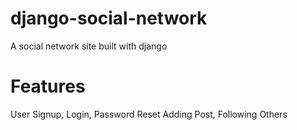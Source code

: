 # django-social-network
A social network site built with django

# Features 
User Signup, Login, Password Reset 
Adding Post, Following Others
